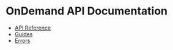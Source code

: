 # OnDemand API Documentation

- [API Reference](docs/ond/api/index.md)
- [Guides](docs/ond/guides/index.md)
- [Errors](docs/ond/errors/index.md)